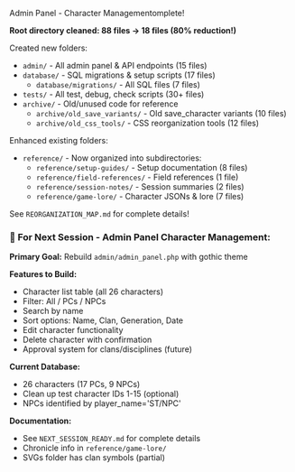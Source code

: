 Admin Panel - Character Managementomplete!

**Root directory cleaned: 88 files → 18 files (80% reduction!)**

Created new folders:
- `admin/` - All admin panel & API endpoints (15 files)
- `database/` - SQL migrations & setup scripts (17 files)
  - `database/migrations/` - All SQL files (7 files)
- `tests/` - All test, debug, check scripts (30+ files)
- `archive/` - Old/unused code for reference
  - `archive/old_save_variants/` - Old save_character variants (10 files)
  - `archive/old_css_tools/` - CSS reorganization tools (12 files)

Enhanced existing folders:
- `reference/` - Now organized into subdirectories:
  - `reference/setup-guides/` - Setup documentation (8 files)
  - `reference/field-references/` - Field references (1 file)
  - `reference/session-notes/` - Session summaries (2 files)
  - `reference/game-lore/` - Character JSONs & lore (7 files)

See `REORGANIZATION_MAP.md` for complete details!

### 🔮 For Next Session - Admin Panel Character Management:

**Primary Goal:** Rebuild `admin/admin_panel.php` with gothic theme

**Features to Build:**
- Character list table (all 26 characters)
- Filter: All / PCs / NPCs
- Search by name
- Sort options: Name, Clan, Generation, Date
- Edit character functionality
- Delete character with confirmation
- Approval system for clans/disciplines (future)

**Current Database:**
- 26 characters (17 PCs, 9 NPCs)
- Clean up test character IDs 1-15 (optional)
- NPCs identified by player_name='ST/NPC'

**Documentation:**
- See `NEXT_SESSION_READY.md` for complete details
- Chronicle info in `reference/game-lore/`
- SVGs folder has clan symbols (partial)


